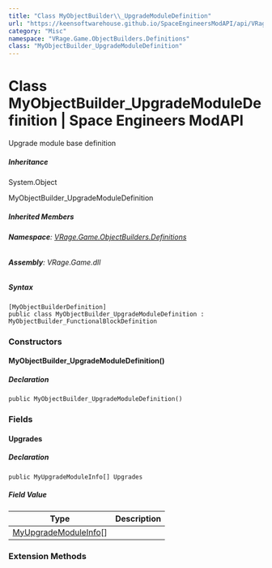 ```yaml
---
title: "Class MyObjectBuilder\\_UpgradeModuleDefinition"
url: "https://keensoftwarehouse.github.io/SpaceEngineersModAPI/api/VRage.Game.ObjectBuilders.Definitions.MyObjectBuilder_UpgradeModuleDefinition.html"
category: "Misc"
namespace: "VRage.Game.ObjectBuilders.Definitions"
class: "MyObjectBuilder_UpgradeModuleDefinition"
---
```


# Class MyObjectBuilder\_UpgradeModuleDefinition | Space Engineers ModAPI

Upgrade module base definition

##### Inheritance

System.Object

MyObjectBuilder\_UpgradeModuleDefinition

##### Inherited Members

###### **Namespace**: [VRage.Game.ObjectBuilders.Definitions](https://keensoftwarehouse.github.io/SpaceEngineersModAPI/api/VRage.Game.ObjectBuilders.Definitions.html)

###### **Assembly**: VRage.Game.dll

##### Syntax

```
[MyObjectBuilderDefinition]
public class MyObjectBuilder_UpgradeModuleDefinition : MyObjectBuilder_FunctionalBlockDefinition
```

### Constructors

#### MyObjectBuilder\_UpgradeModuleDefinition()

##### Declaration

```
public MyObjectBuilder_UpgradeModuleDefinition()
```

### Fields

#### Upgrades

##### Declaration

```
public MyUpgradeModuleInfo[] Upgrades
```

##### Field Value

| Type | Description |
| --- | --- |
| [MyUpgradeModuleInfo](https://keensoftwarehouse.github.io/SpaceEngineersModAPI/api/VRage.Game.ObjectBuilders.Definitions.MyUpgradeModuleInfo.html)\[\] |     |

### Extension Methods